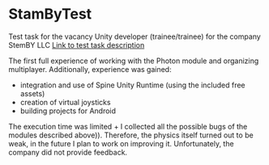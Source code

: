 # StamByTest
Test task for the vacancy Unity developer (trainee/trainee) for the company StemBY LLC
[Link to test task description](https://drive.google.com/file/d/1nZVM9L-sET16cRkuchGRjlg5x_DPLXu4/view?usp=sharing)

The first full experience of working with the Photon module and organizing multiplayer. Additionally, experience was gained: 
- integration and use of Spine Unity Runtime (using the included free assets)
- creation of virtual joysticks
- building projects for Android

The execution time was limited + I collected all the possible bugs of the modules described above)). Therefore, the physics itself turned out to be weak, in the future I plan to work on improving it.
Unfortunately, the company did not provide feedback.
